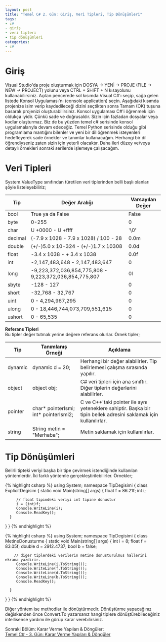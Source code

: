 ```yaml
---
layout: post
title: "Temel C# 2. Gün: Giriş, Veri Tipleri, Tip Dönüşümleri"
tags:
- c#
- giriş
- veri tipleri
- tip dönüşümleri
categories:
- c#
---
```


# **Giriş**  
Visual Studio'da proje oluşturmak için DOSYA -> YENİ -> PROJE (FILE -> NEW -> PROJECT) yolunu veya CTRL + SHIFT + N kısayolunu kullanabilirsiniz. Açılan pencerede sol kısımda Visual C#'ı seçip, sağa gelen listede Konsol Uygulaması'nı (console application) seçin. Aşağıdaki kısımda projenize isim verip kaydedileceği dizini seçtikten sonra Tamam (OK) tuşuna basarak projenizi oluşturabilirsiniz. Konsol uygulaması C#'i öğrenmek için oldukça iyidir. Çünkü sade ve doğrusaldır. Sizin için fazladan dosyalar veya kodlar oluşturmaz. Biz de bu yüzden temel c# serisinde konsol uygulamalarıyla devam edeceğiz. Temel Python serisinde olduğu gibi programlama mantığını bilenler ve yeni bir dil öğrenmek isteyenleri hedefleyerek sade örnekler ve tanımlar kullanacağım. Herhangi bir dil öğrendiyseniz zaten sizin için yeterli olacaktır. Daha ileri düzey ve/veya detaylı örnekleri sonraki serilerde işlemeye çalışacağım.  

# **Veri Tipleri**  
System.ValueType sınıfından türetilen veri tiplerinden belli başlı olanları şöyle listeleyebiliriz;  


| Tip     	| Değer Aralığı                                          	| Varsayılan Değer 	|
|---------	|--------------------------------------------------------	|------------------	|
| bool    	| True ya da False                                       	| False            	|
| byte    	| 0-255                                                  	| 0                	|
| char    	| U +0000 - U +ffff                                      	| '\0'             	|
| decimal 	| (-7.9 x 1028 - 7.9 x 1028) / 100 - 28                  	| 0.0m             	|
| double  	| (+/-)5.0 x 10-324 - (+/-)1.7 x 10308                   	| 0.0d             	|
| float   	| -3.4 x 1038 - + 3.4 x 1038                             	| 0.0f             	|
| int     	| -2,147,483,648 - 2,147,483,647                         	| 0                	|
| long    	| -9,223,372,036,854,775,808 - 9,223,372,036,854,775,807 	| 0l               	|
| sbyte   	| -128 - 127                                             	| 0                	|
| short   	| -32,768 - 32,767                                       	| 0                	|
| uint    	| 0 - 4,294,967,295                                      	| 0                	|
| ulong   	| 0 - 18,446,744,073,709,551,615                         	| 0                	|
| ushort  	| 0 - 65,535                                             	| 0                	|

**Referans Tipleri**  
Bu tipler değer tutmak yerine değere referans olurlar. Örnek tipler;  

| Tip     	| Tanımlanış Örneği                       	| Açıklama                                                                                                          	|
|---------	|-----------------------------------------	|-------------------------------------------------------------------------------------------------------------------	|
| dynamic 	| dynamic d = 20;                         	| Herhangi bir değer alabilirler. Tip belirlemesi çalışma sırasında yapılır.                                        	|
| object  	| object obj;                             	| C# veri tipleri için ana sınıftır. Diğer tiplerin değerlerini alabilirler.                                        	|
| pointer 	| char* pointerIsmi;   int* pointerIsmi2; 	| C ve C++'taki pointer ile aynı yeteneklere sahiptir. Başka bir tipin bellek adresini saklamak için kullanılırlar. 	|
| string  	| String metin = "Merhaba";               	| Metin saklamak için kullanılırlar.                                                                                	|

# **Tip Dönüşümleri**  
Belirli tipteki veriyi başka bir tipe çevirmek istendiğinde kullanılan yöntemlerdir. İki farklı yöntemle gerçekleştirilebilirler. Örnekler;  

{% highlight csharp %}
using System;
namespace TipDegisimi
{
   class ExplicitDegisim
   {
      static void Main(string[] args)
      {
         float f = 86.21f;
         int i;

         // float tipindeki veriyi int tipine donustur
         i = (int)f;
         Console.WriteLine(i);
         Console.ReadKey();
      }
   }
}
{% endhighlight %}    

{% highlight csharp %}
using System;
namespace TipDegisimi
{
   class MetineDonusturme
   {
      static void Main(string[] args)
      {
         int i = 8;
         float f = 83.05f;
         double d = 2912.4737;
         bool b = false;

        // diger tiplerdeki verilerin metine donusturulmus hallerini ekrana yazdirir.
         Console.WriteLine(i.ToString());
         Console.WriteLine(f.ToString());
         Console.WriteLine(d.ToString());
         Console.WriteLine(b.ToString());
         Console.ReadKey();

      }
   }
}
{% endhighlight %}  

Diğer yöntem ise methodlar ile dönüştürmedir. Dönüştürme yapacağınız değiskenden önce Convert.To yazarsanız hangi tiplere dönüştürebileceğiniz intellisense yardımı ile görüp karar verebilirsiniz.  

Sonraki Bölüm: Karar Verme Yapıları & Döngüler:  
[Temel C# - 3. Gün: Karar Verme Yapıları & Döngüler][1]  

[1]: /temel-csharp-ucuncu-gun-karar-verme-yapilari-donguler/
